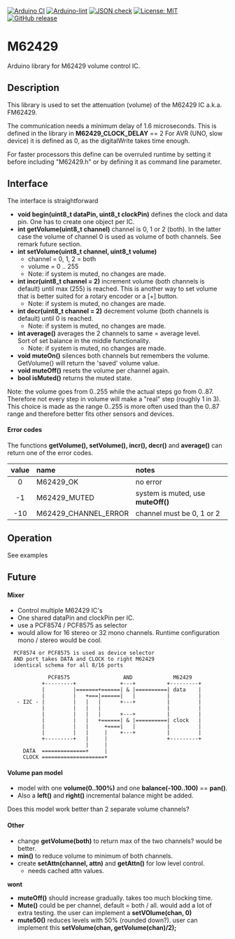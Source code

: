 
[![Arduino CI](https://github.com/RobTillaart/M62429/workflows/Arduino%20CI/badge.svg)](https://github.com/marketplace/actions/arduino_ci)
[![Arduino-lint](https://github.com/RobTillaart/M62429/actions/workflows/arduino-lint.yml/badge.svg)](https://github.com/RobTillaart/M62429/actions/workflows/arduino-lint.yml)
[![JSON check](https://github.com/RobTillaart/M62429/actions/workflows/jsoncheck.yml/badge.svg)](https://github.com/RobTillaart/M62429/actions/workflows/jsoncheck.yml)
[![License: MIT](https://img.shields.io/badge/license-MIT-green.svg)](https://github.com/RobTillaart/M62429/blob/master/LICENSE)
[![GitHub release](https://img.shields.io/github/release/RobTillaart/M62429.svg?maxAge=3600)](https://github.com/RobTillaart/M62429/releases)


# M62429

Arduino library for M62429 volume control IC.


## Description

This library is used to set the attenuation (volume) of the 
M62429 IC a.k.a. FM62429.

The communication needs a minimum delay of 1.6 microseconds. 
This is defined in the library in **M62429_CLOCK_DELAY** == 2
For AVR (UNO, slow device) it is defined as 0, as the digitalWrite
takes time enough. 

For faster processors this define can be overruled runtime by setting it 
before including "M62429.h" or by defining it as command line parameter.


## Interface

The interface is straightforward

- **void begin(uint8_t dataPin, uint8_t clockPin)** defines the clock and data pin.
One has to create one object per IC. 
- **int getVolume(uint8_t channel)** channel is 0, 1 or 2 (both). 
In the latter case the volume of channel 0 is used as volume of both channels.
See remark future section.
- **int setVolume(uint8_t channel, uint8_t volume)** 
  - channel = 0, 1, 2 = both
  - volume = 0 .. 255
  - Note: if system is muted, no changes are made.
- **int incr(uint8_t channel = 2)** increment volume (both channels is default) until max (255) is reached.
This is another way to set volume that is better suited for a rotary 
encoder or a \[+\] button.
  - Note: if system is muted, no changes are made.
- **int decr(uint8_t channel = 2)** decrement volume (both channels is default) until 0 is reached. 
  - Note: if system is muted, no changes are made.
- **int average()** averages the 2 channels to same = average level.  
Sort of set balance in the middle functionality.
  - Note: if system is muted, no changes are made.
- **void muteOn()** silences both channels but remembers the volume.
GetVolume() will return the 'saved' volume value.
- **void muteOff()** resets the volume per channel again.
- **bool isMuted()** returns the muted state. 

Note: the volume goes from 0..255 while the actual steps go from 0..87.
Therefore not every step in volume will make a "real" step (roughly 1 in 3).
This choice is made as the range 0..255 is more often used than the 0..87 range
and therefore better fits other sensors and devices.


#### Error codes

The functions **getVolume(), setVolume(), incr(), decr()** and **average()**
can return one of the  error codes.


| value | name                 | notes     |
|:-----:|:---------------------|:----------|
|   0   | M62429_OK            | no error  |
|  -1   | M62429_MUTED         | system is muted, use **muteOff()** |
|  -10  | M62429_CHANNEL_ERROR | channel must be 0, 1 or 2          |


## Operation

See examples


## Future

#### Mixer

- Control multiple M62429 IC's 
- One shared dataPin and clockPin per IC. 
- use a PCF8574 / PCF8575 as selector 
- would allow for 16 stereo or 32 mono channels. 
Runtime configuration mono / stereo would be cool.

```
  PCF8574 or PCF8575 is used as device selector
  AND port takes DATA and CLOCK to right M62429
  identical schema for all 8/16 ports

             PCF8575                 AND             M62429
           +---------+              +---+          +---------+
           |         |=======+======| & |==========| data    |
           |         |   +===|======|   |          |         |
   - I2C - |         |   |   |      +---+          |         |
           |         |   |   |                     |         |
           |         |   |   |      +---+          |         |
           |         |   |   +======| & |==========| clock   |
           |         |   |     +====|   |          |         |
           |         |   |     |    +---+          |         |
           +---------+   |     |                   +---------+
                         |     |
     DATA  ==============+     |
     CLOCK ====================+
```


#### Volume pan model

- model with one **volume(0..100%)** and one **balance(-100..100)** == **pan()**.  
- Also a **left()** and **right()** incremental balance might be added.

Does this model work better than 2 separate volume channels?


#### Other

- change **getVolume(both)** to return max of the two channels?
  would be better.
- **min()** to reduce volume to minimum of both channels.
- create **setAttn(channel, attn)** and **getAttn()** for low level control.
  - needs cached attn values.

**wont**
- **muteOff()** should increase gradually.  takes too much blocking time.
- **Mute()** could be per channel, default = both / all.
would add a lot of extra testing. the user can implement a **setVOlume(chan, 0)**
- **mute50()** reduces levels with 50% (rounded down?).
  user can implement this **setVolume(chan, getVolume(chan)/2);**

